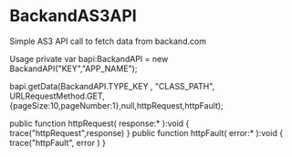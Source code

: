 # BackandAS3API
Simple AS3 API call to fetch data from backand.com


Usage
private var bapi:BackandAPI = new BackandAPI("KEY","APP_NAME");

bapi.getData(BackandAPI.TYPE_KEY , "CLASS_PATH", URLRequestMethod.GET, {pageSize:10,pageNumber:1},null,httpRequest,httpFault);

public function httpRequest( response:* ):void
{
	trace("httpRequest",response)
}
public function httpFault( error:* ):void
{
	trace("httpFault", error )
}
